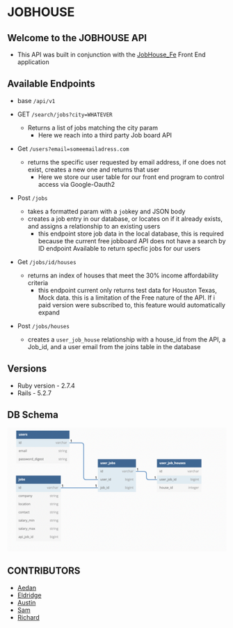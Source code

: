 # JOBHOUSE
## Welcome to the JOBHOUSE API
 + This API was built in conjunction with the [JobHouse_Fe](https://github.com/aedanjames/job_house_fe) Front End application

## Available Endpoints
  + base `/api/v1`
  + GET `/search/jobs?city=WHATEVER`
    + Returns a list of jobs matching the city param
      + Here we reach into a third party Job board API
  + Get `/users?email=someemailadress.com`
    + returns the specific user requested by email address, if one does not exist, creates a new one and returns that user
      + Here we store our user table for our front end program to control access via Google-Oauth2
  + Post `/jobs`
    + takes a formatted param with a `job`key and JSON body
    + creates a job entry in our database, or locates on if it already exists, and assigns a relationship to an existing users
      + this endpoint store job data in the local database, this is required because the current free jobboard API does not have a search by ID endpoint Available to return specfic jobs for our users
  + Get `/jobs/id/houses`
    + returns an index of houses that meet the 30% income affordability criteria
      + this endpoint current only returns test data for Houston Texas, Mock data. this is a limitation of the Free nature of the API.  If i paid version were subscribed to, this feature would automatically expand

  + Post `/jobs/houses`
    + creates a `user_job_house` relationship with a house_id from the API, a Job_id, and a user email from the joins table in the database


## Versions
* Ruby version - 2.7.4
* Rails - 5.2.7

## DB Schema
![schema](app/assets/images/schema.png)
## CONTRIBUTORS
* [Aedan](https://github.com/aedanjames)
* [Eldridge](https://github.com/Eldridge-Turambi)
* [Austin](https://github.com/AustinCMoore)
* [Sam](https://github.com/samlsmith424)
* [Richard](https://github.com/RichardLaBrecque)
